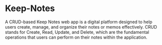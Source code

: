 # Keep-Notes
A CRUD-based Keep Notes web app is a digital platform designed to help users create, manage, and organize their notes or memos effectively. CRUD stands for Create, Read, Update, and Delete, which are the fundamental operations that users can perform on their notes within the application. 
